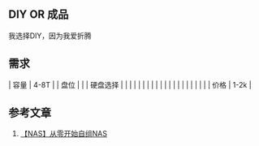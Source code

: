 ## DIY OR 成品

我选择DIY，因为我爱折腾

## 需求

|   容量   | 4-8T |
|   盘位   |      |
| 硬盘选择 |      |
|          |      |
|          |      |
|          |      |
|          |      |
|          |      |
|          |      |
|   价格   | 1-2k |





## 参考文章

1. [【NAS】从零开始自组NAS](https://zhuanlan.zhihu.com/p/480452743)